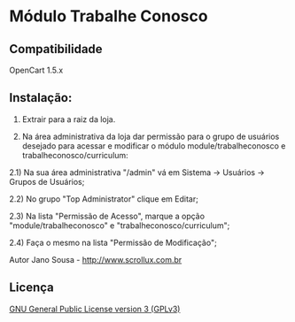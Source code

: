 <h1>Módulo Trabalhe Conosco</h1>

<h2>Compatibilidade</h2>

OpenCart 1.5.x
<h2>Instalação:</h2>

1) Extrair para a raiz da loja.

2) Na área administrativa da loja dar permissão para o grupo de usuários desejado para acessar e modificar o módulo module/trabalheconosco e trabalheconosco/curriculum:

2.1) Na sua área administrativa "/admin" vá em Sistema -> Usuários -> Grupos de Usuários;

2.2) No grupo "Top Administrator" clique em Editar;

2.3) Na lista "Permissão de Acesso", marque a opção "module/trabalheconosco" e "trabalheconosco/curriculum";

2.4) Faça o mesmo na lista "Permissão de Modificação";

Autor Jano Sousa - http://www.scrollux.com.br

<h2>Licença</h2>
<a href="https://github.com/apophis-cms/trabalhe-conosco/master/license.txt">GNU General Public License version 3 (GPLv3)</a>
